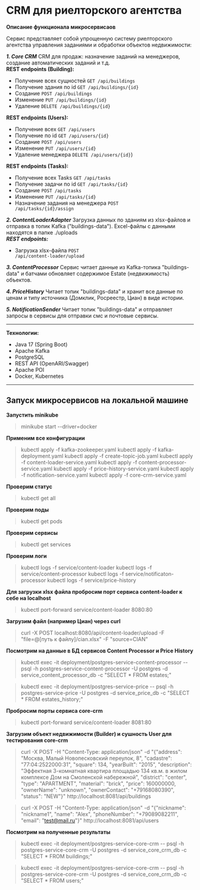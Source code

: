 # CRM для риелторского агентства

**Описание функционала микросервисаов**

Сервис представляет собой упрощенную систему риелторского агентства управления заданиями и обработки объектов недвижимости:

***1. Core CRM*** CRM для продаж: назначение заданий на менеджеров, создание автоматических заданий и т.д.<br>
**REST endpoints (Building):**<br>
* Получение всех сущностей <code>GET /api/buildings</code>
* Получение здания по id <code>GET /api/buildings/{id}</code>    
* Создание <code>POST /api/buildings</code>
* Изменение <code>PUT /api/buildings/{id}</code>
* Удаление <code>DELETE /api/buildings/{id}</code><br>

**REST endpoints (Users):**<br>
* Получение всех <code>GET /api/users</code>
* Получение по id <code>GET /api/users/{id}</code>    
* Создание <code>POST /api/users</code>
* Изменение <code>PUT /api/users/{id}</code>
* Удаление менеджера <code>DELETE /api/users/{id}</code>)<br>

**REST endpoints (Tasks):**<br>
* Получение всех Tasks <code>GET /api/tasks</code>
* Получение задачи по id <code>GET /api/tasks/{id}</code>    
* Создание <code>POST /api/tasks</code>
* Изменение <code>PUT /api/tasks/{id}</code>
* Назначение задания на менеджера <code>POST /api/tasks/{id}/assign</code>

***2. ContentLoaderAdapter*** Загрузка данных по зданиям из xlsx-файлов и отправка в топик Kafka ("buildings-data"). Excel-файлы с данными находятся в папке ./uploads<br>
***REST endpoints:*** <br>
* Загрузка xlsx-файла <code>POST /api/content-loader/upload</code>

***3. ContentProcessor*** Сервис читает данные из Kafka-топика "buildings-data" и батчами обновляет содержимое Estate (недвижимость) объектов.

***4. PriceHistory*** Читает топик "buildings-data" и хранит все данные по ценам и типу источника (Домклик, Росреестр, Циан) в виде истории.

***5. NotificationSender*** Читает топик "buildings-data" и отправляет запросы в сервисы для отправки смс и почтовые сервисы.
________________________________________
**Технологии:**

* Java 17 (Spring Boot)
* Apache Kafka
* PostgreSQL
* REST API (OpenARI/Swagger)
* Apache POI
* Docker, Kubernetes
________________________________________
## Запуск микросервисов на локальной машине

**Запустить minikube**

> minikube start --driver=docker

**Применим все конфигурации**

> kubectl apply -f kafka-zookeeper.yaml
> kubectl apply -f kafka-deployment.yaml
> kubectl apply -f create-topic-job.yaml
> kubectl apply -f content-loader-service.yaml
> kubectl apply -f content-processor-service.yaml
> kubectl apply -f price-history-service.yaml
> kubectl apply -f notification-service.yaml
> kubectl apply -f core-crm-service.yaml

**Проверим статус**

> kubectl get all

**Проверим поды**

> kubectl get pods

**Проверим сервисы**

> kubectl get services

**Проверим логи**

> kubectl logs -f service/content-loader
> kubectl logs -f service/content-processor
> kubectl logs -f service/notificaton-processor
> kubectl logs -f service/price-history

**Для загрузки xlsx файла пробросим порт сервиса content-loader к себе на localhost**

> kubectl port-forward service/content-loader 8080:80

**Загрузим файл (например Циан) через curl**

> curl -X POST localhost:8080/api/content-loader/upload -F "file=@[путь к файлу]/cian.xlsx" -F "source=CIAN"

**Посмотрим на данные в БД сервисов Content Processor и Price History**

> kubectl exec -it deployment/postgres-service-content-processor -- psql -h postgres-service-content-processor -U postgres -d service_content_processor_db -c "SELECT * FROM estates;"

> kubectl exec -it deployment/postgres-service-price -- psql -h postgres-service-price -U postgres -d service_price_db -c "SELECT * FROM estates_history;"

**Пробросим порты сервиса core-crm**

> kubectl port-forward service/content-loader 8081:80

**Загрузим объект недвижимости (Builder) и сушность User для тестирования core-crm**

> curl -X POST -H "Content-Type: application/json" -d "{\"address\": \"Москва, Малый Новопесковский переулок, 8\", \"cadastre\": \"77:04:2522000:31\", \"square\": 134, \"yearBuilt\": \"2015\", \"description\": \"Эффектная 3-комнатная квартира площадью 134 кв.м. в жилом комплексе Дом на Смоленской набережной\", \"district\": \"center\", \"type\": \"APARTMENT\", \"material\": \"brick\", \"price\": 160000000, \"ownerName\": \"unknown\", \"ownerContact\": \"+79168080390\", \"status\": \"NEW\"}" http://localhost:8081/api/buildings

> curl -X POST -H "Content-Type: application/json" -d "{\"nickname\": \"nickname1\", \"name\": \"Alex\", \"phoneNumber\": \"+79089082211\", \"email\": \"test@mail.ru\"}" http://localhost:8081/api/users

**Посмотрим на полученные результаты**

> kubectl exec -it deployment/postgres-service-core-crm -- psql -h postgres-service-core-crm -U postgres -d service_core_crm_db -c "SELECT * FROM buildings;"

> kubectl exec -it deployment/postgres-service-core-crm -- psql -h postgres-service-core-crm -U postgres -d service_core_crm_db -c "SELECT * FROM users;"

